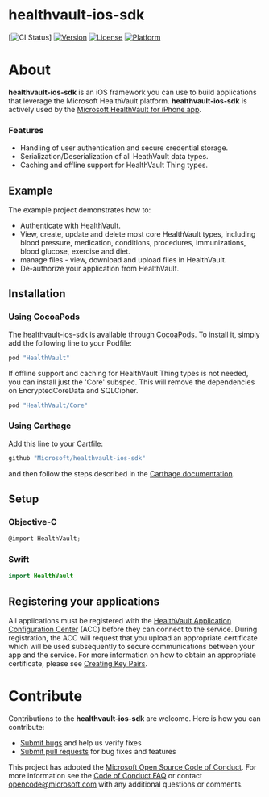 # healthvault-ios-sdk

[![CI Status](https://microsofthealth.visualstudio.com/_apis/public/build/definitions/f8da5110-49b1-4e9f-9022-2f58b6124ff9/194/badge)]
[![Version](https://img.shields.io/cocoapods/v/healthvault-ios-sdk.svg?style=flat)](http://cocoapods.org/pods/healthvault-ios-sdk)
[![License](https://img.shields.io/cocoapods/l/healthvault-ios-sdk.svg?style=flat)](http://cocoapods.org/pods/healthvault-ios-sdk)
[![Platform](https://img.shields.io/cocoapods/p/healthvault-ios-sdk.svg?style=flat)](http://cocoapods.org/pods/healthvault-ios-sdk)

# About

**healthvault-ios-sdk** is an iOS framework you can use to build applications that leverage the Microsoft HealthVault platform. **healthvault-ios-sdk** is actively used by the [Microsoft HealthVault for iPhone app](https://itunes.apple.com/us/app/microsoft-healthvault/id546835834?mt=8).

### Features

* Handling of user authentication and secure credential storage. 
* Serialization/Deserialization of all HeathVault data types.
* Caching and offline support for HealthVault Thing types.

## Example

The example project demonstrates how to:

* Authenticate with HealthVault.
* View, create, update and delete most core HealthVault types, including blood pressure, medication, conditions, procedures, immunizations, blood glucose, exercise and diet.
* manage files - view, download and upload files in HealthVault.
* De-authorize your application from HealthVault.

## Installation

### Using CocoaPods

The healthvault-ios-sdk is available through [CocoaPods](http://cocoapods.org). To install
it, simply add the following line to your Podfile:

```ruby
pod "HealthVault"
```

If offline support and caching for HealthVault Thing types is not needed, you can install just the 'Core' subspec. This will remove the dependencies on EncryptedCoreData and SQLCipher.

```ruby
pod "HealthVault/Core"
```

### Using Carthage

Add this line to your Cartfile:

```ruby
github "Microsoft/healthvault-ios-sdk"
```

and then follow the steps described in the [Carthage documentation](https://github.com/Carthage/Carthage#if-youre-building-for-ios-tvos-or-watchos).

## Setup

### Objective-C

```objectivec
@import HealthVault;
```

### Swift

```swift
import HealthVault
```

## Registering your applications
All applications must be registered with the [HealthVault Application Configuration Center](https://go.microsoft.com/fwlink/?linkid=838954) (ACC) before they can connect to the service. During registration, the ACC will request that you upload an appropriate certificate which will be used subsequently to secure communications between your app and the service. For more information on how to obtain an appropriate certificate, please see [Creating Key Pairs](https://docs.microsoft.com/en-us/healthvault/concepts/connectivity/creating-key-pairs). 

# Contribute
Contributions to the **healthvault-ios-sdk** are welcome.  Here is how you can contribute:

* [Submit bugs](https://github.com/Microsoft/healthvault-ios-sdk/issues) and help us verify fixes
* [Submit pull requests](https://github.com/Microsoft/healthvault-ios-sdk/pulls) for bug fixes and features

This project has adopted the [Microsoft Open Source Code of Conduct](https://opensource.microsoft.com/codeofconduct/). For more information see the [Code of Conduct FAQ](https://opensource.microsoft.com/codeofconduct/faq/) or contact [opencode@microsoft.com](mailto:opencode@microsoft.com) with any additional questions or comments.
